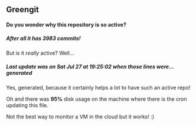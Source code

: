 ## Greengit

#### Do you wonder why this repository is so active?

##### After all it has 3983 commits!

But is it *really* active? Well...

##### Last update was on Sat Jul 27 at 19:25:02 when those lines were... generated

Yes, generated, because it certainly helps a lot to have such an active repo!

Oh and there was **95%** disk usage on the machine
where there is the cron updating this file.

Not the best way to monitor a VM in the cloud but it works! :)
